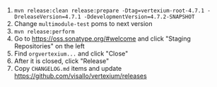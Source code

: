 1. `mvn release:clean release:prepare -Dtag=vertexium-root-4.7.1 -DreleaseVersion=4.7.1 -DdevelopmentVersion=4.7.2-SNAPSHOT`
1. Change `multimodule-test` poms to next version
1. `mvn release:perform`
1. Go to https://oss.sonatype.org/#welcome and click "Staging Repositories" on the left
1. Find `orgvertexium...` and click "Close"
1. After it is closed, click "Release"
1. Copy `CHANGELOG.md` items and update https://github.com/visallo/vertexium/releases
